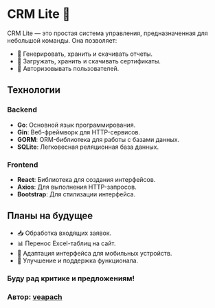 # CRM Lite 🚀

CRM Lite — это простая система управления, предназначенная для небольшой команды. Она позволяет:

- 📄 Генерировать, хранить и скачивать отчеты.
- 📜 Загружать, хранить и скачивать сертификаты.
- 🔐 Авторизовывать пользователей.

## Технологии

### Backend

- **Go**: Основной язык программирования.
- **Gin**: Веб-фреймворк для HTTP-сервисов.
- **GORM**: ORM-библиотека для работы с базами данных.
- **SQLite**: Легковесная реляционная база данных.

### Frontend

- **React**: Библиотека для создания интерфейсов.
- **Axios**: Для выполнения HTTP-запросов.
- **Bootstrap**: Для стилизации интерфейса.

## Планы на будущее

- 📥 Обработка входящих заявок.
- 📊 Перенос Excel-таблиц на сайт.
- 📱 Адаптация интерфейса для мобильных устройств.
- 🔧 Улучшение и поддержка функционала.

### Буду рад критике и предложениям!

### Автор: [veapach](https://github.com/veapach)

